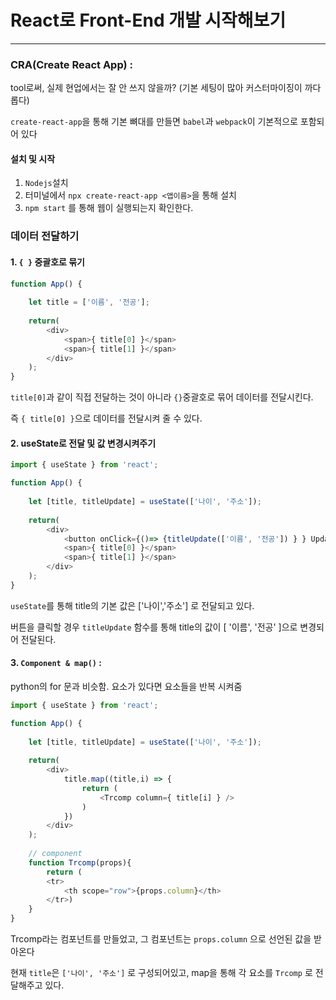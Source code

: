 # React로 Front-End 개발 시작해보기

---

### CRA(Create React App) :

tool로써, 실제 현업에서는 잘 안 쓰지 않을까? (기본 세팅이 많아 커스터마이징이 까다롭다)

`create-react-app`을 통해 기본 뼈대를 만들면 `babel`과 `webpack`이 기본적으로 포함되어 있다



#### 설치 및 시작

1. `Nodejs`설치 
2. 터미널에서 `npx create-react-app <앱이름>`을 통해 설치
3. `npm start` 를 통해 웹이 실행되는지 확인한다.



### 데이터 전달하기 

#### 1. `{ }` 중괄호로 묶기

```javascript
function App() {
    
    let title = ['이름', '전공'];
    
    return(
        <div>
            <span>{ title[0] }</span>
            <span>{ title[1] }</span>
        </div>
	);
}
```

`title[0]`과 같이 직접 전달하는 것이 아니라 `{}`중괄호로 묶어 데이터를 전달시킨다.

즉 `{ title[0] }`으로 데이터를 전달시켜 줄 수 있다.



#### 2. useState로 전달 및 값 변경시켜주기

```javascript
import { useState } from 'react';

function App() {
    
    let [title, titleUpdate] = useState(['나이', '주소']); 
    
    return(
        <div>
        	<button onClick={()=> {titleUpdate(['이름', '전공']) } } Update </button>
            <span>{ title[0] }</span>
            <span>{ title[1] }</span>
        </div>
	);
}
```

`useState`를 통해 title의 기본 값은 ['나이','주소'] 로 전달되고 있다.

버튼을 클릭할 경우 `titleUpdate` 함수를 통해 title의 값이 [ '이름', '전공' ]으로 변경되어 전달된다.



#### 3. `Component & map()` :

 python의 for 문과 비슷함. 요소가 있다면 요소들을 반복 시켜줌

```javascript
import { useState } from 'react';

function App() {
    
    let [title, titleUpdate] = useState(['나이', '주소']); 
    
    return(
        <div>
        	title.map((title,i) => {
                return (
                    <Trcomp column={ title[i] } />
                )
            })
        </div>
	);
    
    // component
    function Trcomp(props){
        return (
        <tr>
            <th scope="row">{props.column}</th>
        </tr>)
    }
}
```

Trcomp라는 컴포넌트를 만들었고, 그 컴포넌트는 `props.column` 으로 선언된 값을 받아온다

현재 `title`은 `['나이', '주소']` 로 구성되어있고, map을 통해 각 요소를 `Trcomp` 로 전달해주고 있다.



